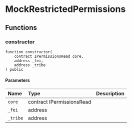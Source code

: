 # MockRestrictedPermissions

## Functions

### constructor

```solidity
function constructor(
    contract IPermissionsRead core,
    address _fei,
    address _tribe
) public
```

#### Parameters

| Name | Type | Description |
| :--- | :--- | :---------- |
| `core` | contract IPermissionsRead |  |
| `_fei` | address |  |
| `_tribe` | address |  |


